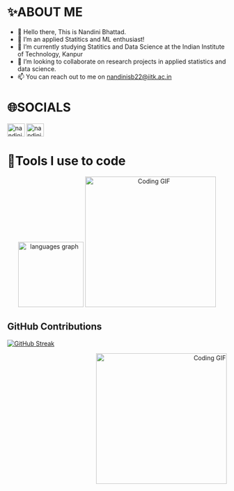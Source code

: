 # ✨ABOUT ME
- 👋 Hello there, This is Nandini Bhattad.
- 👀 I’m an applied Statitics and ML enthusiast!
- :book: I’m currently studying Statitics and Data Science at the Indian Institute of Technology, Kanpur
- 🤝 I’m looking to collaborate on research projects in applied statistics and data science.
- 📫 You can reach out to me on nandinisb22@iitk.ac.in


# 🌐SOCIALS

<a href="https://linkedin.com/in/nandini bhattad" target="blank"><img align="center" src="https://raw.githubusercontent.com/rahuldkjain/github-profile-readme-generator/master/src/images/icons/Social/linked-in-alt.svg" alt="nandini bhattad" height="30" width="40" /></a>
<a href="https://instagram.com/nandinisb_13" target="blank"><img align="center" src="https://raw.githubusercontent.com/rahuldkjain/github-profile-readme-generator/master/src/images/icons/Social/instagram.svg" alt="nandinisb_13" height="30" width="40" /></a>  


# 🧰Tools I use to code 
<p align="center">
  <img src="https://github-readme-stats.vercel.app/api/top-langs?username=NandiniBhattad13&locale=en&hide_title=false&layout=compact&card_width=320&langs_count=5&theme=dracula&hide_border=false" height="150" alt="languages graph"  /> 

  <img width="300" src="https://github-production-user-asset-6210df.s3.amazonaws.com/141108583/294678504-a57a877b-dfe5-4d1d-abf3-44db9ce22393.gif?X-Amz-Algorithm=AWS4-HMAC-SHA256&X-Amz-Credential=AKIAVCODYLSA53PQK4ZA%2F20240106%2Fus-east-1%2Fs3%2Faws4_request&X-Amz-Date=20240106T145255Z&X-Amz-Expires=300&X-Amz-Signature=1500971258ea26475379f5bead004fd07c333b39b5b1199ddbc023ce9433b785&X-Amz-SignedHeaders=host&actor_id=141108583&key_id=0&repo_id=739670174" alt="Coding GIF">
</p>

## GitHub Contributions
<a href="https://git.io/streak-stats"><img src="https://streak-stats.demolab.com?user=NandiniBhattad13&theme=dark" alt="GitHub Streak" /></a>

<p align="right">
  <img width="300" src="https://github.com/NandiniBhattad13/NandiniBhattad13/raw/main/assets/141108583/a57a877b-dfe5-4d1d-abf3-44db9ce22393.gif" alt="Coding GIF">
</p>


<!---
NandiniBhattad13/NandiniBhattad13 is a ✨ special ✨ repository because its `README.md` (this file) appears on your GitHub profile.
You can click the Preview link to take a look at your changes.
--->
